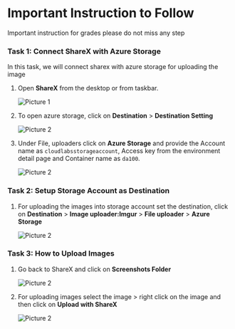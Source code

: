 # **Important Instruction to Follow**

Important instruction for grades please do not miss any step

### Task 1: **Connect ShareX with Azure Storage**

In this task, we will connect sharex with azure storage for uploading the image

1. Open **ShareX** from the desktop or from taskbar.

   ![Picture 1](Linked_image_Files/share-2.png)

2. To open azure storage, click on **Destination** > **Destination Setting** 

     ![Picture 2](Linked_image_Files/sharex-3.png)
     
3. Under File, uploaders click on **Azure Storage** and provide the Account name as `cloudlabsstorageaccount`, Access key from the environment detail page and Container name as `da100`.
  
   ![Picture 2](Linked_image_Files/sharex-4.png)

### Task 2: **Setup Storage Account as Destination**

1. For uploading the images into storage account set the destination, click on **Destination** > **Image uploader:Imgur** > **File uploader** > **Azure Storage**

   ![Picture 2](Linked_image_Files/DA100-5.png)

### Task 3: **How to Upload Images**

1. Go back to ShareX and click on **Screenshots Folder**

   ![Picture 2](Linked_image_Files/ssfolder.png)

2. For uploading images select the image > right click on the image and then click on **Upload with ShareX**

   ![Picture 2](Linked_image_Files/upload.png)
